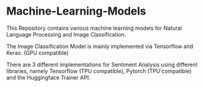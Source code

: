 # Machine-Learning-Models

This Repository contains various machine learning models for Natural Language Processing and Image Classification.

The Image Classification Model is mainly implemented via Tensorflow and Keras. (GPU compatible)

There are 3 different implementations for Sentiment Analysis using different libraries, namely Tensorflow (TPU compatible), Pytorch (TPU compatible) and the Huggingface Trainer API.
